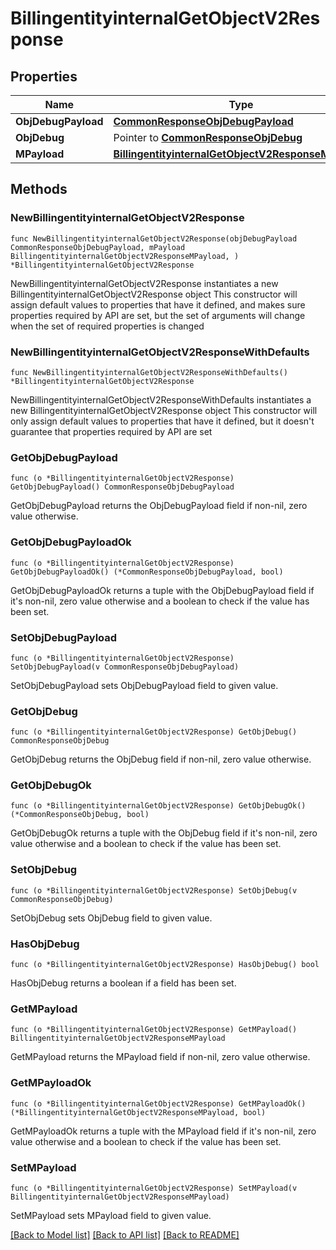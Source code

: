 # BillingentityinternalGetObjectV2Response

## Properties

Name | Type | Description | Notes
------------ | ------------- | ------------- | -------------
**ObjDebugPayload** | [**CommonResponseObjDebugPayload**](CommonResponseObjDebugPayload.md) |  | 
**ObjDebug** | Pointer to [**CommonResponseObjDebug**](CommonResponseObjDebug.md) |  | [optional] 
**MPayload** | [**BillingentityinternalGetObjectV2ResponseMPayload**](BillingentityinternalGetObjectV2ResponseMPayload.md) |  | 

## Methods

### NewBillingentityinternalGetObjectV2Response

`func NewBillingentityinternalGetObjectV2Response(objDebugPayload CommonResponseObjDebugPayload, mPayload BillingentityinternalGetObjectV2ResponseMPayload, ) *BillingentityinternalGetObjectV2Response`

NewBillingentityinternalGetObjectV2Response instantiates a new BillingentityinternalGetObjectV2Response object
This constructor will assign default values to properties that have it defined,
and makes sure properties required by API are set, but the set of arguments
will change when the set of required properties is changed

### NewBillingentityinternalGetObjectV2ResponseWithDefaults

`func NewBillingentityinternalGetObjectV2ResponseWithDefaults() *BillingentityinternalGetObjectV2Response`

NewBillingentityinternalGetObjectV2ResponseWithDefaults instantiates a new BillingentityinternalGetObjectV2Response object
This constructor will only assign default values to properties that have it defined,
but it doesn't guarantee that properties required by API are set

### GetObjDebugPayload

`func (o *BillingentityinternalGetObjectV2Response) GetObjDebugPayload() CommonResponseObjDebugPayload`

GetObjDebugPayload returns the ObjDebugPayload field if non-nil, zero value otherwise.

### GetObjDebugPayloadOk

`func (o *BillingentityinternalGetObjectV2Response) GetObjDebugPayloadOk() (*CommonResponseObjDebugPayload, bool)`

GetObjDebugPayloadOk returns a tuple with the ObjDebugPayload field if it's non-nil, zero value otherwise
and a boolean to check if the value has been set.

### SetObjDebugPayload

`func (o *BillingentityinternalGetObjectV2Response) SetObjDebugPayload(v CommonResponseObjDebugPayload)`

SetObjDebugPayload sets ObjDebugPayload field to given value.


### GetObjDebug

`func (o *BillingentityinternalGetObjectV2Response) GetObjDebug() CommonResponseObjDebug`

GetObjDebug returns the ObjDebug field if non-nil, zero value otherwise.

### GetObjDebugOk

`func (o *BillingentityinternalGetObjectV2Response) GetObjDebugOk() (*CommonResponseObjDebug, bool)`

GetObjDebugOk returns a tuple with the ObjDebug field if it's non-nil, zero value otherwise
and a boolean to check if the value has been set.

### SetObjDebug

`func (o *BillingentityinternalGetObjectV2Response) SetObjDebug(v CommonResponseObjDebug)`

SetObjDebug sets ObjDebug field to given value.

### HasObjDebug

`func (o *BillingentityinternalGetObjectV2Response) HasObjDebug() bool`

HasObjDebug returns a boolean if a field has been set.

### GetMPayload

`func (o *BillingentityinternalGetObjectV2Response) GetMPayload() BillingentityinternalGetObjectV2ResponseMPayload`

GetMPayload returns the MPayload field if non-nil, zero value otherwise.

### GetMPayloadOk

`func (o *BillingentityinternalGetObjectV2Response) GetMPayloadOk() (*BillingentityinternalGetObjectV2ResponseMPayload, bool)`

GetMPayloadOk returns a tuple with the MPayload field if it's non-nil, zero value otherwise
and a boolean to check if the value has been set.

### SetMPayload

`func (o *BillingentityinternalGetObjectV2Response) SetMPayload(v BillingentityinternalGetObjectV2ResponseMPayload)`

SetMPayload sets MPayload field to given value.



[[Back to Model list]](../README.md#documentation-for-models) [[Back to API list]](../README.md#documentation-for-api-endpoints) [[Back to README]](../README.md)


